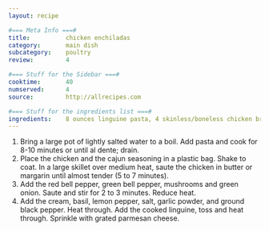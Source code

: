 ```yaml
---
layout: recipe

#=== Meta Info ===#
title: 			chicken enchiladas
category:		main dish					
subcategory:	poultry						
review:			4				

#=== Stuff for the Sidebar ===#
cooktime:		40						
numserved:		4					
source:			http://allrecipes.com  		

#=== Stuff for the ingredients list ===#
ingredients:	8 ounces linguine pasta, 4 skinless/boneless chicken breasts, 4 teaspoons cajun seasoning, 4 tablespoons butter, 1 red bell pepper (sliced), 1 green bell pepper (sliced), 8 mushrooms (sliced), 1 green onion (chopped), 2 cups heavy cream, 1/2 teaspoon dried basil, 1/2 teaspoon lemon pepper, 1/2 teaspoon salt, 1/4 teaspoon garlic powder, 1/4 teaspoon ground black pepper, 1/2 cup parmesan cheese
---
```


1. Bring a large pot of lightly salted water to a boil. Add pasta and cook for 8-10 minutes or until al dente; drain.
2. Place the chicken and the cajun seasoning in a plastic bag. Shake to coat. In a large skillet over medium heat, saute the chicken in butter or margarin until almost tender (5 to 7 minutes).
3. Add the red bell pepper, green bell pepper, mushrooms and green onion. Saute and stir for 2 to 3 minutes. Reduce heat.
4. Add the cream, basil, lemon pepper, salt, garlic powder, and ground black pepper. Heat through. Add the cooked linguine, toss and heat through. Sprinkle with grated parmesan cheese.
